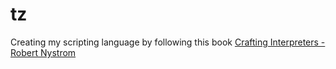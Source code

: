 # tz
Creating my scripting language by following this book [Crafting Interpreters - Robert Nystrom](https://www.amazon.ca/Crafting-Interpreters-Robert-Nystrom/dp/0990582930/ref=tmm_pap_swatch_0?_encoding=UTF8&qid=&sr=)
